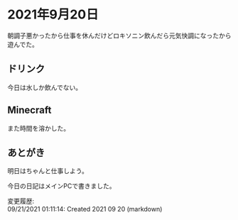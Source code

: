 # 2021年9月20日

朝調子悪かったから仕事を休んだけどロキソニン飲んだら元気快調になったから遊んでた。

## ドリンク

今日は水しか飲んでない。

## Minecraft

また時間を溶かした。

## あとがき

明日はちゃんと仕事しよう。

今日の日記はメインPCで書きました。

変更履歴:  
09/21/2021 01:11:14: Created 2021 09 20 (markdown)  
